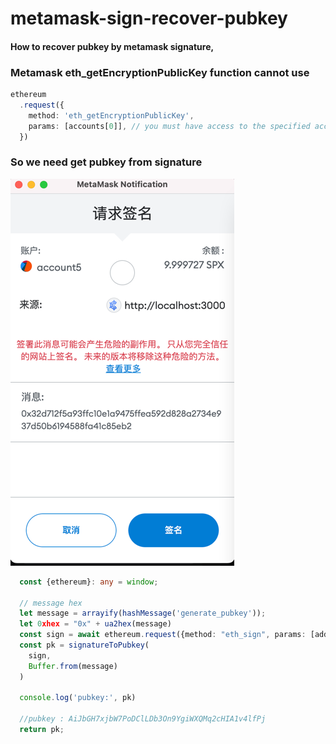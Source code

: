 # metamask-sign-recover-pubkey

#### How to recover pubkey by metamask signature, 

### Metamask eth_getEncryptionPublicKey function cannot use 

```ts
ethereum
  .request({
    method: 'eth_getEncryptionPublicKey',
    params: [accounts[0]], // you must have access to the specified account
  })

 ```

### So we need get pubkey from signature

![img.png](img.png)

```ts
  const {ethereum}: any = window;
 
  // message hex
  let message = arrayify(hashMessage('generate_pubkey'));
  let 0xhex = "0x" + ua2hex(message)
  const sign = await ethereum.request({method: "eth_sign", params: [address, 0xhex]});
  const pk = signatureToPubkey(
    sign,
    Buffer.from(message)
  )

  console.log('pubkey:', pk)
  
  //pubkey : AiJbGH7xjbW7PoDClLDb3On9YgiWXQMq2cHIA1v4lfPj
  return pk;
